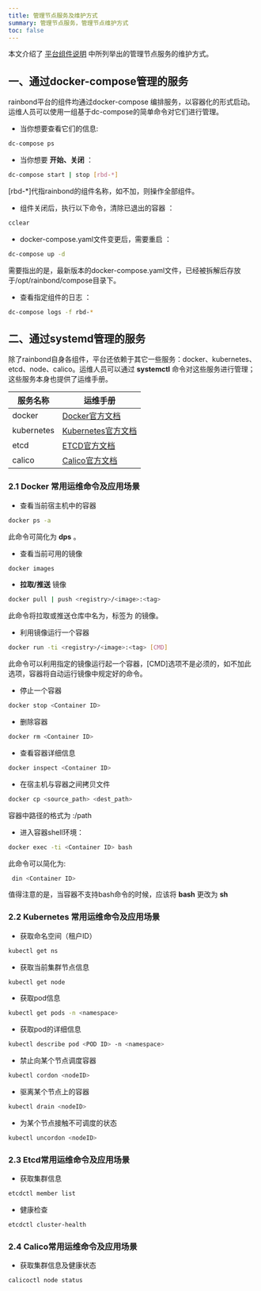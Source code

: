 ```yaml
---
title: 管理节点服务及维护方式
summary: 管理节点服务，管理节点维护方式
toc: false
---
```


<div id="toc"></div>

本文介绍了 [平台组件说明](../component-description.html) 中所列举出的管理节点服务的维护方式。

## 一、通过docker-compose管理的服务

rainbond平台的组件均通过docker-compose 编排服务，以容器化的形式启动。运维人员可以使用⼀组基于dc-compose的简单命令对它们进行管理。 

- 当你想要查看它们的信息: 

```bash
dc-compose ps
```

- 当你想要 **开始、关闭** ：

```bash
dc-compose start | stop [rbd-*]
```

[rbd-*]代指rainbond的组件名称，如不加，则操作全部组件。

- 组件关闭后，执行以下命令，清除已退出的容器 ：

```bash
cclear
```

- docker-compose.yaml文件变更后，需要重启 ：

```bash
dc-compose up -d 
```

需要指出的是，最新版本的docker-compose.yaml文件，已经被拆解后存放于/opt/rainbond/compose目录下。

- 查看指定组件的日志 ：

```bash
dc-compose logs -f rbd-*
```



## 二、通过systemd管理的服务

除了rainbond自身各组件，平台还依赖于其它一些服务：docker、kubernetes、etcd、node、calico。运维人员可以通过 **systemctl** 命令对这些服务进行管理；这些服务本身也提供了运维手册。

| 服务名称   | 运维手册                                                     |
| ---------- | ------------------------------------------------------------ |
| docker     | [Docker官方文档](https://docs.docker.com/)                   |
| kubernetes | [Kubernetes官方文档](https://kubernetes.io/cn/docs/)         |
| etcd       | [ETCD官方文档](https://coreos.com/etcd/docs/latest/)         |
| calico     | [Calico官方文档](https://docs.projectcalico.org/v3.1/introduction/) |



### 2.1 Docker 常用运维命令及应用场景

- 查看当前宿主机中的容器

```bash
docker ps -a 
```

  此命令可简化为 **dps** 。

- 查看当前可用的镜像

```bash
docker images
```

- **拉取/推送** 镜像

```bash
docker pull | push <registry>/<image>:<tag>  
```

  此命令将拉取或推送<registry>仓库中名为<image>，标签为 <tag>的镜像。 

- 利用镜像运行一个容器

```bash
docker run -ti <registry>/<image>:<tag> [CMD]
```

此命令可以利用指定的镜像运行起⼀个容器，[CMD]选项不是必须的，如不加此选项，容器将自动运⾏镜像中规定好的命令。

- 停止一个容器

```bash
docker stop <Container ID>
```

- 删除容器

```bash
docker rm <Container ID>
```

- 查看容器详细信息

```bash
docker inspect <Container ID>
```

- 在宿主机与容器之间拷贝文件

```bash
docker cp <source_path> <dest_path>
```

容器中路径的格式为 <Container ID>:/path 

- 进入容器shell环境：

```bash
docker exec -ti <Container ID> bash
```

此命令可以简化为:

```bash
 din <Container ID>
```

值得注意的是，当容器不支持bash命令的时候，应该将 **bash** 更改为 **sh**



### 2.2 Kubernetes 常用运维命令及应用场景

- 获取命名空间（租户ID）

```bash
kubectl get ns
```

- 获取当前集群节点信息

```bash
kubectl get node 
```

- 获取pod信息

```bash
kubectl get pods -n <namespace>
```

- 获取pod的详细信息

```bash
kubectl describe pod <POD ID> -n <namespace>
```

- 禁止向某个节点调度容器

```bash
kubectl cordon <nodeID>
```

- 驱离某个节点上的容器

```bash
kubectl drain <nodeID>
```

- 为某个节点接触不可调度的状态

```bash
kubectl uncordon <nodeID>
```



### 2.3 Etcd常用运维命令及应用场景

- 获取集群信息

```bash
etcdctl member list
```

- 健康检查

```bash
etcdctl cluster-health
```



### 2.4 Calico常用运维命令及应用场景

- 获取集群信息及健康状态

```bash
calicoctl node status
```



